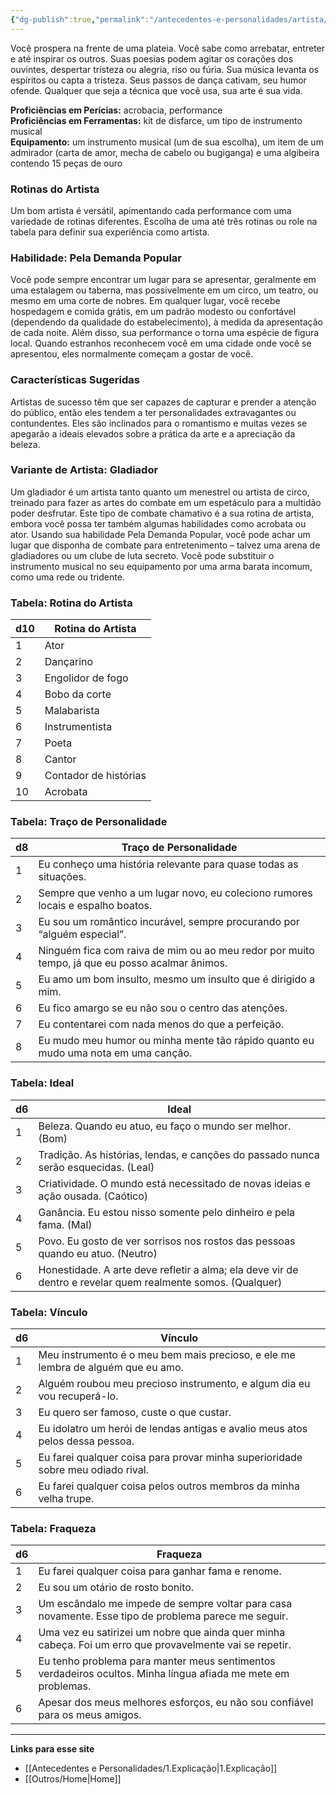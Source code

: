 ```yaml
---
{"dg-publish":true,"permalink":"/antecedentes-e-personalidades/artista/","tags":["Antecedentes Artista"]}
---
```


Você prospera na frente de uma plateia. Você sabe como arrebatar, entreter e até inspirar os outros. Suas poesias podem agitar os corações dos ouvintes, despertar tristeza ou alegria, riso ou fúria. Sua música levanta os espíritos ou capta a tristeza. Seus passos de dança cativam, seu humor ofende. Qualquer que seja a técnica que você usa, sua arte é sua vida.

**Proficiências em Perícias:** acrobacia, performance  
**Proficiências em Ferramentas:** kit de disfarce, um tipo de instrumento musical  
**Equipamento:** um instrumento musical (um de sua escolha), um item de um admirador (carta de amor, mecha de cabelo ou bugiganga) e uma algibeira contendo 15 peças de ouro  

### Rotinas do Artista
Um bom artista é versátil, apimentando cada performance com uma variedade de rotinas diferentes. Escolha de uma até três rotinas ou role na tabela para definir sua experiência como artista.

### Habilidade: Pela Demanda Popular
Você pode sempre encontrar um lugar para se apresentar, geralmente em uma estalagem ou taberna, mas possivelmente em um circo, um teatro, ou mesmo em uma corte de nobres. Em qualquer lugar, você recebe hospedagem e comida grátis, em um padrão modesto ou confortável (dependendo da qualidade do estabelecimento), à medida da apresentação de cada noite. Além disso, sua performance o torna uma espécie de figura local. Quando estranhos reconhecem você em uma cidade onde você se apresentou, eles normalmente começam a gostar de você.

### Características Sugeridas
Artistas de sucesso têm que ser capazes de capturar e prender a atenção do público, então eles tendem a ter personalidades extravagantes ou contundentes. Eles são inclinados para o romantismo e muitas vezes se apegarão a ideais elevados sobre a prática da arte e a apreciação da beleza.

### Variante de Artista: Gladiador
Um gladiador é um artista tanto quanto um menestrel ou artista de circo, treinado para fazer as artes do combate em um espetáculo para a multidão poder desfrutar. Este tipo de combate chamativo é a sua rotina de artista, embora você possa ter também algumas habilidades como acrobata ou ator. Usando sua habilidade Pela Demanda Popular, você pode achar um lugar que disponha de combate para entretenimento – talvez uma arena de gladiadores ou um clube de luta secreto. Você pode substituir o instrumento musical no seu equipamento por uma arma barata incomum, como uma rede ou tridente.

### Tabela: Rotina do Artista

| d10 | Rotina do Artista         |
|-----|---------------------------|
| 1   | Ator                      |
| 2   | Dançarino                 |
| 3   | Engolidor de fogo         |
| 4   | Bobo da corte             |
| 5   | Malabarista               |
| 6   | Instrumentista            |
| 7   | Poeta                     |
| 8   | Cantor                    |
| 9   | Contador de histórias     |
| 10  | Acrobata                  |

### Tabela: Traço de Personalidade

| d8 | Traço de Personalidade                                                                                  |
|----|---------------------------------------------------------------------------------------------------------|
| 1  | Eu conheço uma história relevante para quase todas as situações.                                        |
| 2  | Sempre que venho a um lugar novo, eu coleciono rumores locais e espalho boatos.                         |
| 3  | Eu sou um romântico incurável, sempre procurando por “alguém especial”.                                |
| 4  | Ninguém fica com raiva de mim ou ao meu redor por muito tempo, já que eu posso acalmar ânimos.           |
| 5  | Eu amo um bom insulto, mesmo um insulto que é dirigido a mim.                                           |
| 6  | Eu fico amargo se eu não sou o centro das atenções.                                                     |
| 7  | Eu contentarei com nada menos do que a perfeição.                                                       |
| 8  | Eu mudo meu humor ou minha mente tão rápido quanto eu mudo uma nota em uma canção.                      |

### Tabela: Ideal

| d6 | Ideal                                                                                     |
|----|-------------------------------------------------------------------------------------------|
| 1  | Beleza. Quando eu atuo, eu faço o mundo ser melhor. (Bom)                                |
| 2  | Tradição. As histórias, lendas, e canções do passado nunca serão esquecidas. (Leal)       |
| 3  | Criatividade. O mundo está necessitado de novas ideias e ação ousada. (Caótico)           |
| 4  | Ganância. Eu estou nisso somente pelo dinheiro e pela fama. (Mal)                         |
| 5  | Povo. Eu gosto de ver sorrisos nos rostos das pessoas quando eu atuo. (Neutro)             |
| 6  | Honestidade. A arte deve refletir a alma; ela deve vir de dentro e revelar quem realmente somos. (Qualquer) |

### Tabela: Vínculo

| d6 | Vínculo                                                                                       |
|----|----------------------------------------------------------------------------------------------|
| 1  | Meu instrumento é o meu bem mais precioso, e ele me lembra de alguém que eu amo.            |
| 2  | Alguém roubou meu precioso instrumento, e algum dia eu vou recuperá-lo.                      |
| 3  | Eu quero ser famoso, custe o que custar.                                                     |
| 4  | Eu idolatro um herói de lendas antigas e avalio meus atos pelos dessa pessoa.                |
| 5  | Eu farei qualquer coisa para provar minha superioridade sobre meu odiado rival.              |
| 6  | Eu farei qualquer coisa pelos outros membros da minha velha trupe.                           |

### Tabela: Fraqueza

| d6 | Fraqueza                                                                                     |
|----|----------------------------------------------------------------------------------------------|
| 1  | Eu farei qualquer coisa para ganhar fama e renome.                                          |
| 2  | Eu sou um otário de rosto bonito.                                                             |
| 3  | Um escândalo me impede de sempre voltar para casa novamente. Esse tipo de problema parece me seguir. |
| 4  | Uma vez eu satirizei um nobre que ainda quer minha cabeça. Foi um erro que provavelmente vai se repetir. |
| 5  | Eu tenho problema para manter meus sentimentos verdadeiros ocultos. Minha língua afiada me mete em problemas. |
| 6  | Apesar dos meus melhores esforços, eu não sou confiável para os meus amigos.                 |
___
**Links para esse site**
- [[Antecedentes e Personalidades/1.Explicação\|1.Explicação]]
- [[Outros/Home\|Home]]